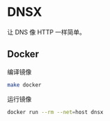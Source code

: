 # DNSX

让 DNS 像 HTTP 一样简单。

## Docker

编译镜像

```bash
make docker
```

运行镜像

```bash
docker run --rm --net=host dnsx 
```
